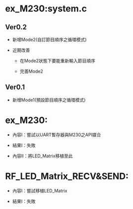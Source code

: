 # ex_M230:system.c

## Ver0.2
- 新增Mode2(自訂節目順序之循環模式)

- 近期改善

	- 在Mode2狀態下要能重新輸入節目順序
 
	- 完善Mode2
 
## Ver0.1
- 新增Mode1(預設節目順序之循環模式)

# ex_M230:

- 內容I：嘗試以UART暫存器與M230之API媒合

- 結果I：失敗

- 內容II：將LED_Matrix移植至此

# RF_LED_Matrix_RECV&SEND:

- 內容I：嘗試移植LED_Matrix

- 結果I：失敗


